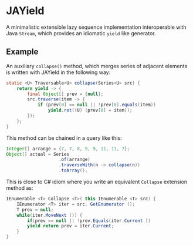 # JAYield

 A minimalistic extensible lazy sequence implementation interoperable with Java
 `Stream`, which provides an idiomatic `yield` like generator.
 
## Example

An auxiliary `collapse()` method, which merges series of adjacent elements is written 
with JAYield in the following way:

```java
static <U> Traversable<U> collapse(Series<U> src) {
    return yield -> {
        final Object[] prev = {null};
        src.traverse(item -> {
            if (prev[0] == null || !prev[0].equals(item))
                yield.ret((U) (prev[0] = item));
        });
    };
}
```

This method can be chained in a query like this:

```java
Integer[] arrange = {7, 7, 8, 9, 9, 11, 11, 7};
Object[] actual = Series
                    .of(arrange)
                    .traverseWith(n -> collapse(n))
                    .toArray();
```

This is close to C\# idiom where you write an equivalent `Collapse` extension 
method as:

```csharp
IEnumerable <T> Collapse <T>( this IEnumerable <T> src) {
    IEnumerator <T> iter = src. GetEnumerator ();
    T prev = null;
    while(iter.MoveNext ()) {
        if(prev == null || !prev.Equals(iter.Current ))
        yield return prev = iter.Current;
    }
}
```
